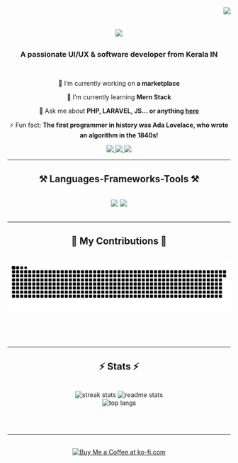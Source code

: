 <!-- Visitor Badge -->
<img align="right" src="https://visitor-badge.laobi.icu/badge?page_id=salesp07.salesp07" />

<!-- Animated Header with Typing Effect -->
<h1 align="center">
    <img src="https://readme-typing-svg.herokuapp.com/?font=Righteous&size=35&center=true&vCenter=true&width=500&height=70&duration=4000&lines=Hi+There!+👋;+I'm+Shyam+Sankar!;" />
</h1>

<!-- Subheading -->
<h3 align="center">A passionate UI/UX & software developer from Kerala IN</h3>

<br/>

<!-- Intro and Fun Facts Section -->
<div align="center">
 
 🔭 I’m currently working on **a marketplace**
 
 🌱 I’m currently learning **Mern Stack**

💬 Ask me about **PHP, LARAVEL, JS... or anything [here](https://github.com/shyam-539)**

⚡ Fun fact: **The first programmer in history was Ada Lovelace, who wrote an algorithm in the 1840s!**

</div>
 
<!-- Social Media Links -->
<div align="center"> 
  <a href="mailto:shyamsankarp539@gmail.com">
    <img src="https://img.shields.io/badge/Gmail-333333?style=for-the-badge&logo=gmail&logoColor=red" />
  </a>
  <a href="https://www.linkedin.com/in/shyamsankarp539" target="_blank">
    <img src="https://img.shields.io/badge/LinkedIn-0077B5?style=for-the-badge&logo=linkedin&logoColor=white" target="_blank" />
  </a>
  <a href="https://salesp07.github.io" target="_blank">
     <img src="https://img.shields.io/badge/Portfolio-FF5722?style=for-the-badge&logo=todoist&logoColor=white" target="_blank" /> <!-- sqlite, safari, google-chrome are other good icon options -->
  </a>
</div>

<!-- Divider -->
 <hr/>
 
<!-- Skills Section -->
<h2 align="center">⚒️ Languages-Frameworks-Tools ⚒️</h2>
<br/>
<div align="center">
    <!-- First Row of Icons (Frontend & Design Tools) -->
    <img src="https://skillicons.dev/icons?i=react,bootstrap,mui,html,css,vscode,github,figma,tailwind,git,r" />
    <!-- Second Row of Icons (Backend & Database Tools) -->
    <img src="https://skillicons.dev/icons?i=nodejs,python,javascript,typescript,express,firebase,mongodb,c,java,nextjs,mysql,flask" /><br>
</div>

<br/>
<hr/>

<!-- Contribution Graph -->
<div align="center">
  <h2>🐍 My Contributions 🐍</h2>
  <br>
  <img alt="snake eating my contributions" src="https://raw.githubusercontent.com/shyam-539/shyam-539/output/github-contribution-grid-snake.svg" />
  
  <br/><br/><br/>
</div>

<hr/>

<!-- GitHub Stats Section -->
<h2 align="center">⚡ Stats ⚡</h2>
<br>
<div align=center>
  <!-- Streak Stats Card -->
  <img width=390 src="https://github-readme-streak-stats-salesp07.vercel.app/?user=salesp07&count_private=true&theme=react&border_radius=10" alt="streak stats"/>
  <!-- General GitHub Stats Card -->
  <img width=390 src="https://github-readme-stats-salesp07.vercel.app/api?username=salesp07&count_private=true&show_icons=true&theme=react&rank_icon=github&border_radius=10" alt="readme stats" />
  <br/>
  <!-- Top Languages Used Card -->
  <img width=325 align="center" src="https://github-readme-stats-salesp07.vercel.app/api/top-langs/?username=salesp07&hide=HTML&langs_count=8&layout=compact&theme=react&border_radius=10&size_weight=0.5&count_weight=0.5&exclude_repo=github-readme-stats" alt="top langs" />
</div>

<br/><br/>

<hr/>

<br/>

<!-- Support Button (Ko-Fi) -->
<div align="center">
<a href='https://ko-fi.com/V7V4RAK9C' target='_blank'><img height='64' style='border:0px;height:64px;' src='https://storage.ko-fi.com/cdn/kofi1.png?v=3' border='0' alt='Buy Me a Coffee at ko-fi.com' /></a>
</div>

<br/>
